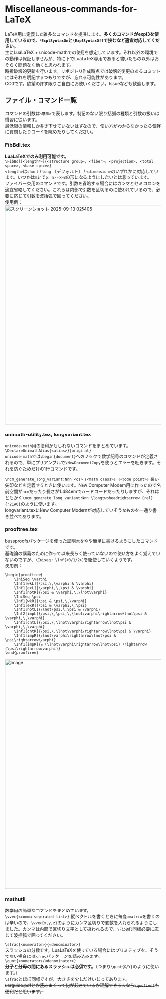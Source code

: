 # Miscellaneous-commands-for-LaTeX
LaTeX用に定義した雑多なコマンドを提供します。**多くのコマンドがexpl3を使用しているので、`\ExplSyntaxOn`と`\ExplSyntaxOff`で挟むなど適宜対応してください。**  
主にLuaLaTeX + unicode-mathでの使用を想定しています。それ以外の環境での動作は保証しませんが、特に下でLuaLaTeX専用であると書いたもの以外はおそらく問題なく動くと思われます。  
時折破壊的更新を行います。リポジトリ作成時点では破壊的変更のあるコミットにはそれを明記するつもりですが、忘れる可能性があります。  
CC0です。欲望の許す限りご自由にお使いください。Issueなども歓迎します。

## ファイル・コマンド一覧
コマンドの引数は`<意味>`で表します。特記のない限り括弧の種類と引数の扱いは慣習に従います。  
最低限の情報しか書き下せていないはずなので、使い方がわからなかったら気軽に質問したりコードを眺めたりしてください。

### FibBdl.tex
**LuaLaTeXでのみ利用可能です。**  
```\FibBdl[<length*>]{<structure group>, <fiber>; <projection>, <total space>, <base space>}```  
`<length>`は`short` / `long` （デフォルト） / `<dimension>`のいずれかに対応しています。いつかは`min`で`p: E-->>B`の形になるようにしたいとは思っています。  
ファイバー束用のコマンドです。引数を省略する場合にはカンマとセミコロンを適宜省略してください。これらは内部で引数を区切るのに使われているので、必要に応じて引数を波括弧で囲ってください。  
使用例：  
<img width="1498" height="710" alt="スクリーンショット 2025-09-13 025405" src="https://github.com/user-attachments/assets/1c092383-63c4-40e6-97c5-58144fdbe4d5" />

### unimath-utility.tex, longvariant.tex
`unicode-math`用の便利かもしれないコマンドをまとめています。  
```\DeclareUnimathAlias{<alias>}{original}```  
`unicode-math`では`\begin{document}`へのフックで数学記号のコマンドが定義されるので、単にプリアンブルで`\NewDocumentCopy`を使うとエラーを吐きます。それを防ぐためだけの1行コマンドです。  
  
```\ncm_generate_long_variant:Nnn <cs> {<math class>} {<code point>}```
長い矢印などを定義するときに使います。New Computer Modern用に作ったので名前空間が`ncm`だったり長さが1.484emでハードコードだったりしますが、それはともかく`\ncm_generate_long_variant:Nnn \longtwoheadrightarrow {rel} {"21A0}`のように使います。  
longvariant.texにNew Computer Modernが対応していそうなものを一通り書き並べてあります。

### prooftree.tex
bussproofsパッケージを使った証明木をやや簡単に書けるようにしたコマンドです。  
基礎論の講義のために作って以来長らく使っていないので使い方をよく覚えていないのですが、`\Iniseq`・`\Inf{<0/1/2>}`を駆使していくようです。  
使用例：
```
\begin{prooftree}
	\IniSeq \varphi
	\Inf1[wkL]{\psi,\,\varphi & \varphi}
	\Inf1[exL]{\varphi,\,\psi & \varphi}
	\Inf1[notR]{\psi & \varphi,\,\lnot\varphi}
	\IniSeq \psi
	\Inf1[wkR]{\psi & \psi,\,\varphi}
	\Inf1[exR]{\psi & \varphi,\,\psi}
	\Inf1[notL]{\lnot\psi,\,\psi & \varphi}
	\Inf2[impL]{\psi,\,\psi,\,\lnot\varphi\rightarrow\lnot\psi & \varphi,\,\varphi}
	\Inf1[cntL]{\psi,\,\lnot\varphi\rightarrow\lnot\psi & \varphi,\,\varphi}
	\Inf1[cntR]{\psi,\,\lnot\varphi\rightarrow\lnot\psi & \varphi}
	\Inf1[impR]{\lnot\varphi\rightarrow\lnot\psi & \psi\rightarrow\varphi}
	\Inf1[impR]{& (\lnot\varphi\rightarrow\lnot\psi) \rightarrow (\psi\rightarrow\varphi)}
\end{prooftree}
```
<img width="1727" height="743" alt="image" src="https://github.com/user-attachments/assets/dbde5be9-4795-4645-bc60-3b6a6a49f018" />


### mathutil
数学用の簡単なコマンドをまとめています。  
`\vvec{<comma separated list>}`
縦ベクトルを書くときに毎度`pmatrix`を書くのは辛いので、`\vvec{x,y,z}`のようにカンマ区切りで変数を入れられるようにしました。カンマは内部で区切り文字として扱われるので、`\FibBdl`同様必要に応じて波括弧で囲ってください。  
  
`\sfrac{<numerator>}{<denominator>}`  
スラッシュの分数です。LuaLaTeXを使っている場合にはプリミティブを、そうでない場合には`xfrac`パッケージを読み込みます。  
`\quot{<numerator>/<denominator>}`  
**分子と分母の間にあるスラッシュは必須です。**（つまり`\quot{X/Y}`のように使います。）  
`\sfrac`とほぼ同様ですが、大きさを少しだけいじってあります。  
<s>usrguide.pdfとか読みまくって何が起きているか理解できる人なら`\quotient`も便利だと思います。</s>
